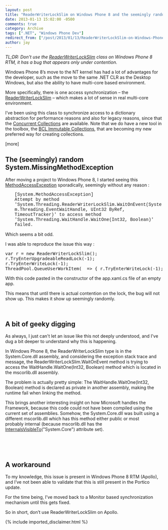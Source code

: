```yaml
---
layout: post
title: "ReaderWriterLockSlim on Windows Phone 8 and the seemingly random MethodAccessException"
date: 2013-01-13 15:02:00 -0500
comments: true
category: Archive
tags: [".NET", "Windows Phone Dev"]
redirect_from: ["/post/2013/01/13/ReaderWriterLockSlim-on-Windows-Phone-8-and-the-seemingly-random-MethodAccessException", "/post/2013/01/13/readerwriterlockslim-on-windows-phone-8-and-the-seemingly-random-methodaccessexception"]
author: jay
---
```

<!-- more -->
<p><em>TL;DR: Don't use the <a href="http://msdn.microsoft.com/en-us/library/System.Threading.ReaderWriterLockSlim.aspx">ReaderWriterLockSlim</a>&nbsp;class&nbsp;on Windows Phone 8 RTM, it has a bug&nbsp;that appears only under contention.</em></p>
<p>Windows Phone 8&rsquo;s move to the NT kernel has had a lot of advantages for the developer, such as the move to the same .NET CLR as the Desktop Windows, but also the ability to have multi-core based environment.</p>
<p>More specifically, there is one access synchronization &ndash; the <a href="http://msdn.microsoft.com/en-us/library/System.Threading.ReaderWriterLockSlim.aspx">ReaderWriterLockSlim</a> &ndash; which makes a lot of sense in real multi-core environment.</p>
<p>I&rsquo;ve been using this class to synchronize access to a dictionary abstraction&nbsp;for performance reasons and also for legacy reasons,&nbsp;since that the <a href="http://msdn.microsoft.com/en-us/library/system.collections.concurrent.aspx">Concurrent Collections</a> are available. Note that we do have a new tool in the toolbox, the <a href="http://blogs.msdn.com/b/bclteam/archive/2012/12/18/preview-of-immutable-collections-released-on-nuget.aspx">BCL Immutable Collections</a>, that are&nbsp;becoming my new preferred way for creating collections.</p>
<p>[more]</p>
<h2>The (seemingly) random System.MissingMethodException</h2>
<p>After moving a project to Windows Phone 8, I started seeing this <a href="http://msdn.microsoft.com/en-us/library/system.methodaccessexception.aspx">MethodAccessException</a> sporadically, seemingly without any reason :</p>
<p style="padding-left: 30px;"><span style="font-family: courier new,courier;">[System.MethodAccessException]</span><br /><span style="font-family: courier new,courier;">Attempt by method 'System.Threading.ReaderWriterLockSlim.WaitOnEvent(System.Threading.EventWaitHandle, UInt32 ByRef, TimeoutTracker)' to access method 'System.Threading.WaitHandle.WaitOne(Int32, Boolean)' failed.</span></p>
<p>Which seems a bit odd.</p>
<p>I was able to reproduce the issue this way :</p>
<pre class="brush: c-sharp">var r = new ReaderWriterLockSlim();
r.TryEnterUpgradeableReadLock(-1); 
r.TryEnterWriteLock(-1);
ThreadPool.QueueUserWorkItem(_ =&gt; { r.TryEnterWriteLock(-1); });</pre>
<p>With this code pasted in the constructor of the app.xaml.cs file of an empty app.</p>
<p>This means that until there is actual contention on the lock, the bug will not show up. This makes it show up seemingly randomly.</p>
<p>&nbsp;</p>
<h2>A bit of geeky digging</h2>
<p>As always, I just can't let an issue like this not deeply understood, and I've dug a bit deeper to understand why this is happening.</p>
<p>In Windows Phone 8, the ReaderWriterLockSlim type is in the System.Core.dll assembly, and considering the exception stack trace and message, the ReaderWriterLockSlim.WaitOnEvent method is trying to access the WaitHandle.WaitOne(Int32, Boolean) method which is located in the mscorlib.dll assembly.</p>
<p>The problem is actually pretty simple: The WaitHandle.WaitOne(Int32, Boolean) method is declared as private in another assembly, making the runtime fail when linking the method.</p>
<p>This brings another interesting insight on how&nbsp;Microsoft handles the Framework, because this code could not have been compiled using the current set of assemblies. Somehow, the System.Core.dll was built using a different mscorlib.dll which has this method either public or most probably&nbsp;internal (because mscorlib.dll has the <a href="http://msdn.microsoft.com/en-us/library/system.runtime.compilerservices.internalsvisibletoattribute.aspx">InternalsVisibleTo</a>("System.Core") attribute set).</p>
<p>&nbsp;</p>
<p>&nbsp;</p>
<h2>A workaround</h2>
<p>To my knowledge, this issue is present in Windows Phone 8 RTM (Apollo), and I&rsquo;ve not been able to validate that this is still present in the Portico update.</p>
<p>For the time being, I&rsquo;ve moved back to a Monitor based synchronization mechanism until this gets fixed.</p>
<p>So in short, don&rsquo;t use ReaderWriterLockSlim on Apollo.</p>
{% include imported_disclaimer.html %}

